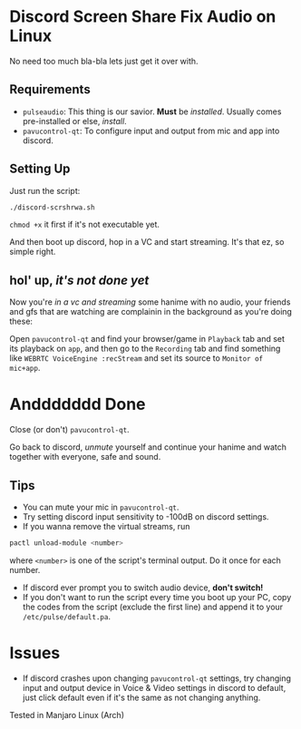  # Discord Screen Share Fix Audio on Linux

 No need too much bla-bla lets just get it over with.

 ## Requirements

 * `pulseaudio`: This thing is our savior. **Must** be _installed_. Usually comes pre-installed or else, _install_.
 * `pavucontrol-qt`: To configure input and output from mic and app into discord.

 ## Setting Up

 Just run the script:
 ```sh
 ./discord-scrshrwa.sh
 ```
 `chmod +x` it first if it's not executable yet.

 And then boot up discord, hop in a VC and start streaming.
 It's that ez, so simple right.


 ## hol' up, _it's not done yet_

 Now you're _in a vc and streaming_ some hanime with no audio, your friends and gfs that are watching are complainin in the background as you're doing these:

 Open `pavucontrol-qt` and find your browser/game in `Playback` tab and set its playback on `app`,
 and then go to the `Recording` tab and find something like `WEBRTC VoiceEngine :recStream` and set its source to `Monitor of mic+app`.


 # Anddddddd Done

 Close (or don't) `pavucontrol-qt`.

 Go back to discord, _unmute_ yourself and continue your hanime and watch together with everyone, safe and sound.


 ## Tips

 * You can mute your mic in `pavucontrol-qt`.
 * Try setting discord input sensitivity to -100dB on discord settings.
 * If you wanna remove the virtual streams, run
 ```sh
 pactl unload-module <number>
 ```
 where `<number>` is one of the script's terminal output. Do it once for each number.
 * If discord ever prompt you to switch audio device, **don't switch!**
 * If you don't want to run the script every time you boot up your PC, copy the codes from the script (exclude the first line) and append it to your `/etc/pulse/default.pa`.

 # Issues

 * If discord crashes upon changing `pavucontrol-qt` settings, try changing input and output device in Voice & Video settings in discord to default, just click default even if it's the same as not changing anything.

Tested in Manjaro Linux (Arch)
